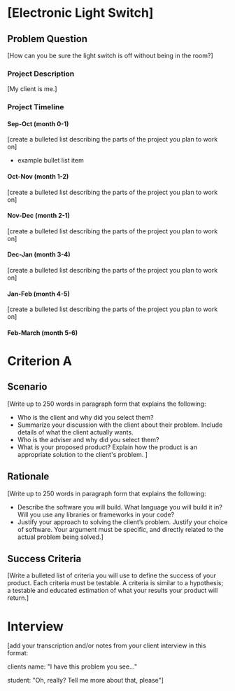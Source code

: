 # [Electronic Light Switch]

## Problem Question
[How can you be sure the light switch is off without being in the room?]

### Project Description
[My client is me.]

### Project Timeline

#### Sep-Oct    (month 0-1)
[create a bulleted list describing the parts of the project you plan to work on]
* example bullet list item

#### Oct-Nov    (month 1-2)
[create a bulleted list describing the parts of the project you plan to work on]

#### Nov-Dec    (month 2-1)
[create a bulleted list describing the parts of the project you plan to work on]

#### Dec-Jan    (month 3-4)
[create a bulleted list describing the parts of the project you plan to work on]

#### Jan-Feb    (month 4-5)
[create a bulleted list describing the parts of the project you plan to work on]

#### Feb-March  (month 5-6)

# Criterion A
## Scenario
[Write up to 250 words in paragraph form that explains the following:
* Who is the client and why did you select them?
* Summarize your discussion with the client about their problem. Include details of what the client actually wants.
* Who is the adviser and why did you select them?
* What is your proposed product? Explain how the product is an appropriate solution to the client's problem.
]

## Rationale
[Write up to 250 words in paragraph form that explains the following:
* Describe the software you will build. What language you will build it in? Will you use any libraries or frameworks in your code?
* Justify your approach to solving the client’s problem. Justify your choice of software. Your argument must be specific, and directly related to the actual problem being solved.]

## Success Criteria
[Write a bulleted list of criteria you will use to define the success of your product. Each criteria must be testable. A criteria is similar to a hypothesis; a testable and educated estimation of what your results your product will return.]

# Interview
[add your transcription and/or notes from your client interview in this format:

clients name: "I have this problem you see..."

student: "Oh, really? Tell me more about that, please"]

